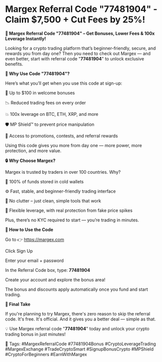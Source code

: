 # Margex Referral Code "77481904" - Claim $7,500 + Cut Fees by 25%!
  
**🎯 Margex Referral Code "77481904" – Get Bonuses, Lower Fees & 100x Leverage Instantly!**

Looking for a crypto trading platform that’s beginner-friendly, secure, and rewards you from day one?
Then you need to check out Margex — and even better, start with referral code "**77481904**" to unlock exclusive benefits.

**🚀 Why Use Code "77481904"?**

Here’s what you’ll get when you use this code at sign-up:

🎁 Up to $100 in welcome bonuses

📉 Reduced trading fees on every order

💥 100x leverage on BTC, ETH, XRP, and more

🛡️ MP Shield™ to prevent price manipulation

🎯 Access to promotions, contests, and referral rewards

Using this code gives you more from day one — more power, more protection, and more value.

**🔒 Why Choose Margex?**

Margex is trusted by traders in over 100 countries. Why?

🔐 100% of funds stored in cold wallets

⚙️ Fast, stable, and beginner-friendly trading interface

🧠 No clutter – just clean, simple tools that work

💼 Flexible leverage, with real protection from fake price spikes

Plus, there’s no KYC required to start — you’re trading in minutes.

**📝 How to Use the Code**

Go to 👉 https://margex.com

Click Sign Up

Enter your email + password

In the Referral Code box, type: **77481904**

Create your account and explore the bonus area!

The bonus and discounts apply automatically once you fund and start trading.

**🏁 Final Take**

If you're planning to try Margex, there's zero reason to skip the referral code.
It's free. It's official. And it gives you a better deal — simple as that.

💡 Use Margex referral code "**77481904**" today and unlock your crypto trading bonus in just minutes!

🔖 Tags:
#MargexReferralCode #77481904Bonus #CryptoLeverageTrading #MargexExchange
#TradeCryptoSmart #SignupBonusCrypto #MPShield #CryptoForBeginners #EarnWithMargex
